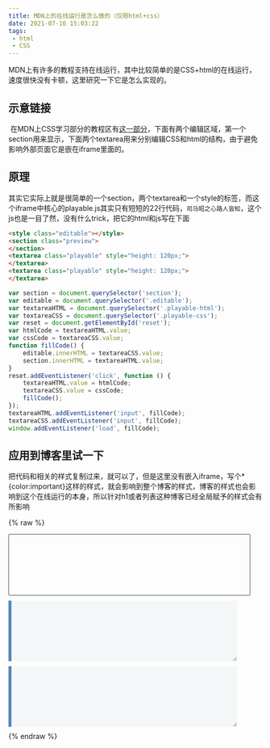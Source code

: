 ```yaml
---
title: MDN上的在线运行是怎么做的（仅限html+css）
date: 2021-07-16 15:03:22
tags: 
 - html
 - CSS
---
```


MDN上有许多的教程支持在线运行，其中比较简单的是CSS+html的在线运行，速度很快没有卡顿，这里研究一下它是怎么实现的。

<!-- more -->

## 示意链接

​	在MDN上CSS学习部分的教程区有[这一部分](https://developer.mozilla.org/zh-CN/docs/Learn/CSS/Building_blocks/Cascade_and_inheritance#优先级)，下面有两个编辑区域，第一个section用来显示，下面两个textarea用来分别编辑CSS和html的结构，由于避免影响外部页面它是嵌在iframe里面的。

## 原理

​	其实它实际上就是很简单的一个section，两个textarea和一个style的标签，而这个iframe中核心的playable.js其实只有短短的22行代码，``司马昭之心路人皆知``，这个js也是一目了然，没有什么trick，把它的html和js写在下面

```html
<style class="editable"></style>
<section class="preview">
</section>
<textarea class="playable" style="height: 120px;">
</textarea>
<textarea class="playable" style="height: 120px;">
</textarea>
```

```js
var section = document.querySelector('section');
var editable = document.querySelector('.editable');
var textareaHTML = document.querySelector('.playable-html');
var textareaCSS = document.querySelector('.playable-css');
var reset = document.getElementById('reset');
var htmlCode = textareaHTML.value;
var cssCode = textareaCSS.value;
function fillCode() {
    editable.innerHTML = textareaCSS.value;
    section.innerHTML = textareaHTML.value;
}
reset.addEventListener('click', function () {
    textareaHTML.value = htmlCode;
    textareaCSS.value = cssCode;
    fillCode();
});
textareaHTML.addEventListener('input', fillCode);
textareaCSS.addEventListener('input', fillCode);
window.addEventListener('load', fillCode);
```

## 应用到博客里试一下

  把代码和相关的样式复制过来，就可以了，但是这里没有嵌入iframe，写个*{color:important}这样的样式，就会影响到整个博客的样式，博客的样式也会影响到这个在线运行的本身，所以针对h1或者列表这种博客已经全局赋予的样式会有所影响

{% raw %}
<style>
    /* 这边的样式是让编辑框和预览区域更好看的 */
    .playable {
    font-family: monospace;
    display: block;
    margin-bottom: 10px;
    background-color: #F4F7F8;
    border: none;
    border-left: 6px solid #558ABB;
    color: #4D4E53;
    width: 90%;
    max-width: 700px;
    padding: 10px 10px 0px;
    font-size: 90%;
  }
  .playable-css {
    height: 80px;
  }

  .playable-html {
    height: 160px;
  }

  .playable-buttons {
    text-align: right;
    width: 90%;
    max-width: 700px;
    padding: 5px 10px 5px 26px;
    font-size: 100%;
  }

  .preview {
    width: 90%;
    max-width: 700px;
    min-height: 100px;
    border: 1px solid #4D4E53;
    border-radius: 2px;
    padding: 10px 14px 10px 10px;
    margin-bottom: 10px;
  }

  .preview input {
    display: block;
    margin: 5px;
  }
</style>

<style class="editable"></style>
<div>
<section class="preview">
</section>
<textarea class="playable playable-css" style="height: 120px;">
</textarea>
<textarea class="playable playable-html" style="height: 120px;">
</textarea>
<script defer>
    var section = document.querySelector('section');
    var editable = document.querySelector('.editable');
    var textareaHTML = document.querySelector('.playable-html');
    var textareaCSS = document.querySelector('.playable-css');
    var reset = document.getElementById('reset');
    var htmlCode = textareaHTML.value;
    var cssCode = textareaCSS.value;
    function fillCode() {
        editable.innerHTML = textareaCSS.value;
        section.innerHTML = textareaHTML.value;
    }
    textareaHTML.addEventListener('input', fillCode);
    textareaCSS.addEventListener('input', fillCode);
</script>
{% endraw %}

